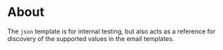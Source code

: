 # About

The `json` template is for internal testing, but also acts as a reference for
discovery of the supported values in the email templates.
